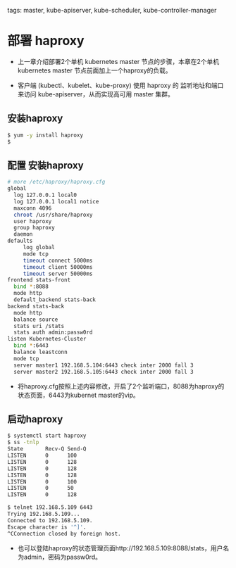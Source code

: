 <!-- toc -->

tags: master, kube-apiserver, kube-scheduler, kube-controller-manager

# 部署 haproxy


+ 上一章介绍部署2个单机 kubernetes master 节点的步骤，本章在2个单机kubernetes master 节点前面加上一个haproxy的负载。

+ 客户端 (kubectl、kubelet、kube-proxy) 使用 haproxy 的 监听地址和端口 来访问 kube-apiserver，从而实现高可用 master 集群。


## 安装haproxy

``` bash
$ yum -y install haproxy
$ 

```


## 配置 安装haproxy

``` bash
# more /etc/haproxy/haproxy.cfg
global
  log 127.0.0.1 local0
  log 127.0.0.1 local1 notice
  maxconn 4096
  chroot /usr/share/haproxy
  user haproxy
  group haproxy
  daemon
defaults
     log global
     mode tcp
     timeout connect 5000ms
     timeout client 50000ms
     timeout server 50000ms
frontend stats-front
  bind *:8088
  mode http
  default_backend stats-back
backend stats-back
  mode http
  balance source
  stats uri /stats
  stats auth admin:passw0rd
listen Kubernetes-Cluster
  bind *:6443
  balance leastconn
  mode tcp
  server master1 192.168.5.104:6443 check inter 2000 fall 3
  server master2 192.168.5.105:6443 check inter 2000 fall 3

  ```

+  将haproxy.cfg按照上述内容修改，开启了2个监听端口，8088为haproxy的状态页面，6443为kubernet master的vip。

## 启动haproxy

``` bash
$ systemctl start haproxy
$ ss -tnlp
State       Recv-Q Send-Q                                                               Local Address:Port                                                                 Peer Address:Port 
LISTEN      0      100                                                                      127.0.0.1:25                                                                              *:*      users:(("master",1157,13))
LISTEN      0      128                                                                              *:6443                                                                            *:*      users:(("haproxy",1770,6))
LISTEN      0      128                                                                              *:22                                                                              *:*      users:(("sshd",769,3))
LISTEN      0      128                                                                              *:8088                                                                            *:*      users:(("haproxy",1770,4))
LISTEN      0      100                                                                            ::1:25                                                                             :::*      users:(("master",1157,14))
LISTEN      0      50                                                                              :::57247                                                                          :::*      users:(("java",11411,175))
LISTEN      0      128                                                                             :::22                                                                             :::*      users:(("sshd",769,4))

$ telnet 192.168.5.109 6443
Trying 192.168.5.109...
Connected to 192.168.5.109.
Escape character is '^]'.
^CConnection closed by foreign host.
```

+ 也可以登陆haproxy的状态管理页面http://192.168.5.109:8088/stats，用户名为admin，密码为passw0rd。


